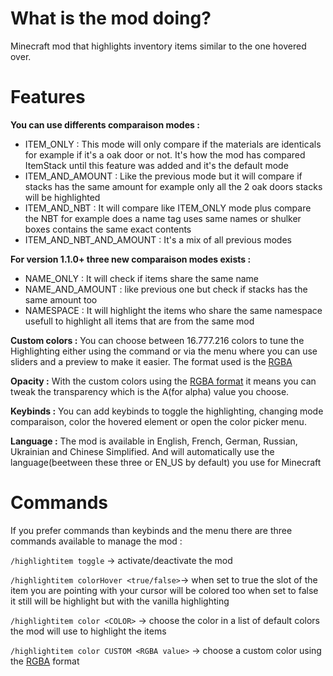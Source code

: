 # What is the mod doing?

Minecraft mod that highlights inventory items similar to the one hovered over.

# Features

**You can use differents comparaison modes :**
 - ITEM_ONLY : This mode will only compare if the materials are identicals for example if it's a oak door or not. It's how the mod has compared ItemStack until this feature was added and it's the default mode
 - ITEM_AND_AMOUNT : Like the previous mode but it will compare if stacks has the same amount for example only all the 2 oak doors stacks will be highlighted
 - ITEM_AND_NBT : It will compare like ITEM_ONLY mode plus compare the NBT for example does a name tag uses same names or shulker boxes contains the same exact contents
 - ITEM_AND_NBT_AND_AMOUNT : It's a mix of all previous modes

**For version 1.1.0+ three new comparaison modes exists :**
- NAME_ONLY : It will check if items share the same name 
- NAME_AND_AMOUNT : like previous one but check if stacks has the same amount too
- NAMESPACE : It will highlight the items who share the same namespace usefull to highlight all items that are from the same mod

**Custom colors :**
You can choose between 16.777.216 colors to tune the Highlighting either using the command or via the menu where you can use sliders and a preview to make it easier. The format used is the [RGBA](https://en.wikipedia.org/wiki/RGBA_color_model)

**Opacity :**
With the custom colors using the [RGBA format](https://en.wikipedia.org/wiki/RGBA_color_model) it means you can tweak the transparency which is the A(for alpha) value you choose. 

**Keybinds :**
You can add keybinds to toggle the highlighting, changing mode comparaison, color the hovered element or open the color picker menu. 

**Language :**
The mod is available in English, French, German, Russian, Ukrainian and Chinese Simplified. And will automatically use the language(beetween these three or EN_US by default) you use for Minecraft

# Commands 

If you prefer commands than keybinds and the menu there are three commands available to manage the mod :

```/highlightitem toggle``` -> activate/deactivate the mod 

```/highlightitem colorHover <true/false>```-> when set to true the slot of the item you are pointing with your cursor will be colored too when set to false it still will be highlight but with the vanilla highlighting

```/highlightitem color <COLOR>``` -> choose the color in a list of default colors the mod will use to highlight the items

```/highlightitem color CUSTOM <RGBA value>``` -> choose a custom color using the [RGBA](https://en.wikipedia.org/wiki/RGBA_color_model) format
